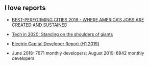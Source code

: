 ## I love reports

- [BEST-PERFORMING CITIES 2018 - WHERE AMERICA’S JOBS ARE CREATED AND SUSTAINED](http://www.best-cities.org/2018/best-performing-cities-report-2018.pdf)

- [Tech in 2020: Standing on the shoulders of giants](https://www.ben-evans.com/presentations)

- [Electric Capital Developer Report (H1 2019)](https://medium.com/@ElectricCapital/electric-capital-developer-report-h1-2019-7d836d68fecb)

- June 2018: 7671 monthly developers; August 2019: 6842 monthly developers
